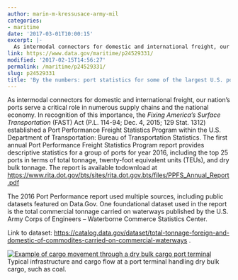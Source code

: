 ```yaml
---
author: marin-m-kressusace-army-mil
categories:
- maritime
date: '2017-03-01T10:00:15'
excerpt: |-
  As intermodal connectors for domestic and international freight, our nation's ports serve a critical role in numerous supply chains and the national economy. In recognition of this importance, the Fixing America's Surface Transportation (FAST) Act (P.L. 114-94; Dec. 4, 2015;…
link: https://www.data.gov/maritime/p24529331/
modified: '2017-02-15T14:56:27'
permalink: /maritime/p24529331/
slug: p24529331
title: 'By the numbers: port statistics for some of the largest U.S. ports'
---
```


As intermodal connectors for domestic and international freight, our nation’s ports serve a critical role in numerous supply chains and the national economy. In recognition of this importance, the *Fixing America’s Surface Transportation* (FAST) Act (P.L. 114-94; Dec. 4, 2015; 129 Stat. 1312) established a Port Performance Freight Statistics Program within the U.S. Department of Transportation: Bureau of Transportation Statistics. The first annual Port Performance Freight Statistics Program report provides descriptive statistics for a group of ports for year 2016, including the top 25 ports in terms of total tonnage, twenty-foot equivalent units (TEUs), and dry bulk tonnage. The report is available todownload at <https://www.rita.dot.gov/bts/sites/rita.dot.gov.bts/files/PPFS_Annual_Report.pdf>

The 2016 Port Performance report used multiple sources, including public datasets featured on Data.Gov. One foundational dataset used in the report is the total commercial tonnage carried on waterways published by the U.S. Army Corps of Engineers – Waterborne Commerce Statistics Center.

Link to dataset: <https://catalog.data.gov/dataset/total-tonnage-foreign-and-domestic-of-commodites-carried-on-commercial-waterways> .

[![Example of cargo movement through a dry bulk cargo port terminal](https://s3.amazonaws.com/bsp-ocsit-prod-east-appdata/datagov/wordpress/2017/02/PPFS_2016_dry-bulk.jpg)](https://s3.amazonaws.com/bsp-ocsit-prod-east-appdata/datagov/wordpress/2017/02/PPFS_2016_dry-bulk.jpg) Typical infrastructure and cargo flow at a port terminal handling dry bulk cargo, such as coal.
